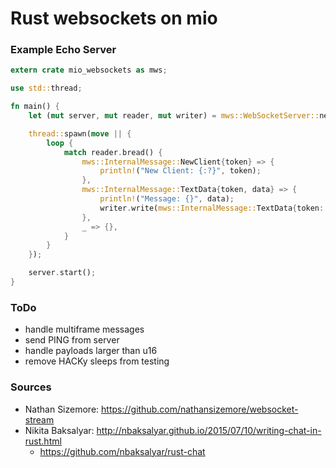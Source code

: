# Rust websockets on mio
### Example Echo Server
```RUST
extern crate mio_websockets as mws;

use std::thread;

fn main() {
    let (mut server, mut reader, mut writer) = mws::WebSocketServer::new("0.0.0.0", 10000);

    thread::spawn(move || {
        loop {
            match reader.bread() {
                mws::InternalMessage::NewClient{token} => {
                    println!("New Client: {:?}", token);
                },
                mws::InternalMessage::TextData{token, data} => {
                    println!("Message: {}", data);
                    writer.write(mws::InternalMessage::TextData{token: token, data: data});
                },
                _ => {},
            }
        }
    });

    server.start();
}
```

### ToDo
+ handle multiframe messages
+ send PING from server
+ handle payloads larger than u16
+ remove HACKy sleeps from testing

### Sources
+ Nathan Sizemore: https://github.com/nathansizemore/websocket-stream
+ Nikita Baksalyar: http://nbaksalyar.github.io/2015/07/10/writing-chat-in-rust.html
  + https://github.com/nbaksalyar/rust-chat
